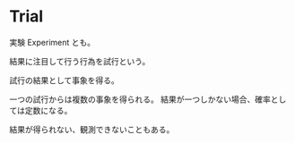 # Trial

実験 Experiment とも。

結果に注目して行う行為を試行という。

試行の結果として事象を得る。

一つの試行からは複数の事象を得られる。
結果が一つしかない場合、確率としては定数になる。

結果が得られない、観測できないこともある。
